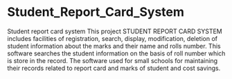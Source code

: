 # Student_Report_Card_System
Student report card system
This project STUDENT REPORT CARD SYSTEM includes facilities of
registration, search, display, modification, deletion of student
information about the marks and their name and rolls
number. This software searches the student information on
the basis of roll number which is store in the record.
The software used for small schools for maintaining their
records related to report card and marks of student and cost
savings.
